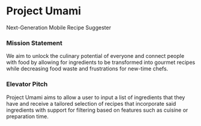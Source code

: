 # Project Umami

Next-Generation Mobile Recipe Suggester

### Mission Statement
We aim to unlock the culinary potential of everyone and connect people with food by allowing for ingredients to be transformed into gourmet recipes while decreasing food waste and frustrations for new-time chefs. 

### Elevator Pitch

Project Umami aims to allow a user to input a list of ingredients that they have and receive a tailored selection of recipes that incorporate said ingredients with  support for filtering based on features such as cuisine or preparation time. 